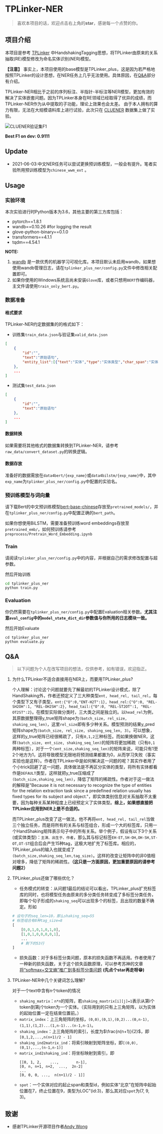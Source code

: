 # TPLinker-NER

> 喜欢本项目的话，欢迎点击右上角的**star**，感谢每一个点赞的你。

## 项目介绍

本项目是参考 [TPLinker](https://github.com/131250208/TPlinker-joint-extraction) 中HandshakingTagging思想，将TPLinker由原来的关系抽取(RE)模型修改为命名实体识别(NER)模型。

**【注意】** 事实上，本项目使用的base模型是TPLinker_plus，这是因为若严格地按照TPLinker的设计思想，在NER任务上几乎无法使用。具体原因，在[Q&A](#Q&A)部分有介绍。

TPLinker-NER相比于之前的序列标注、半指针-半标注等NER模型，更加有效的解决了实体嵌套问题。因为TPLinker本身在RE领域已经取得了优异的成绩，而TPLinker-NER作为从中提取的子功能，理论上效果也会太差。
由于本人拥有的算力有限，无法在大规模语料库上进行试验，此次只在 [CLUENER](https://github.com/CLUEbenchmark/CLUENER2020) 数据集上做了实验。

![CLUENER验证集F1](README_IMG/CLUENER_F1.png "CLUENER验证集F1")

**Best F1 on dev: 0.9111**

## Update
* 2021-06-03:中文NER任务可以尝试更换预训练模型，一般会有提升。笔者实验所用预训练模型为`chinese_wwm_ext` 。

## Usage

### 实验环境

本次实验进行时Python版本为3.6，其他主要的第三方库包括：
* pytorch==1.8.1
* wandb==0.10.26 #for logging the result
* glove-python-binary==0.1.0
* transformers==4.1.1
* tqdm==4.54.1
  
**NOTE:** 
1. [wandb](https://docs.wandb.ai/) 是一款优秀的机器学习可视化库。本项目默认未启用wandb，如果想使用wandb管理日志，请在`tplinker_plus_ner/config.py`文件中修改相关配置即可。
2. 如果你使用的Windows系统且尚未安装`Glove`库，或者只想用`BERT`作编码器，主文件请使用`train_only_bert.py`。

### 数据准备

#### 格式要求

TPLinker-NER约定数据集的的格式如下：
* 训练集`train_data.json`与验证集`valid_data.json`
```json
[
    {
        "id":"",
        "text":"原始语句",
        "entity_list":[{"text":"实体","type":"实体类型","char_span":"实体char级别的span","token_span":"实体token级别的span"}]
    },
    ...
]
```
* 测试集`test_data.json`
```json
[
    {
        "id":"",
        "text":"原始语句"
    },
    ...
]
```

#### 数据转换

如果需要将其他格式的数据集转换到TPLinker-NER，请参考`raw_data/convert_dataset.py`的转换逻辑。

#### 数据存放

准备好的数据需放在`data4bert/{exp_name}`或`data4bilstm/{exp_name}`中，其中`exp_name`为`tplinker_plus_ner/config.py`中配置的实验名。

### 预训练模型与词向量

请下载Bert的中文预训练模型[bert-base-chinese](https://huggingface.co/bert-base-chinese)存放至`pretrained_models/`，并在`tplinker_plus_ner/config.py`中配置正确的`bert_path`。

如果你想使用BiLSTM，需要准备预训练word embeddings存放至`pretrained_emb/`，如何预训练请参考`preprocess/Pretrain_Word_Embedding.ipynb`

### Train

请阅读`tplinker_plus_ner/config.py`中的内容，并根据自己的需求修改配置与超参数。

然后开始训练
```bash
cd tplinker_plus_ner
python train.py
```

### Evaluation

你仍然需要在`tplinker_plus_ner/config.py`中配置Evaluation相关参数。**尤其注意`eval_config`中的`model_state_dict_dir`参数值与你所用的日志模块一致。**

然后开始Evaluate
```
cd tplinker_plus_ner
python evaluate.py
```

## Q&A

> 以下问题为个人在改写项目的想法，仅供参考，如有错误，欢迎指正。

1. 为什么TPLinker不适合直接用在NER上，而要用TPLinker_plus?
   
   个人理解：讨论这个问题就要先了解最初的TPLinker设计模式，除了HandShaking外，作者还预定义了三大种类型`ent, head_rel, tail_rel`，每个类型下又有子类型，`ent:{"O":0,"ENT-H2T":1}, head_rel:{"O":0, "REL-SH2OH":1, "REL-OH2SH":2}, head_tail:{"O":0, "REL-ST2OT":1, "REL-OT2ST":2}`。在模型实际做分类时，三大类之间是独立的。以`head_rel`为例，其原数据整理得y_true矩阵shape为`(batch_size, rel_size, shaking_seq_len)`，这里`rel_size`即有多少种关系。模型预测的结果y_pred矩阵shape为`(batch_size, rel_size, shaking_seq_len, 3)`。可以想象，这样的y_true矩阵已经很稀疏了，只有`0,1,2`三种标签。而如果换做NER，这样`(batch_size, ent_size, shaking_seq_len)`的矩阵将更加稀疏（只有`0,1`两种标签），对于一个`(ent_size,shaking_seq_len)`的矩阵来说，可能只有1至2个地方为1，这将导致模型无限地将预测结果都置为0，从而学习失败（事实实验也是这样）。作者在TPLinker中是如何解决这一问题的呢？其实作者用了个小trick回避了这一问题，具体做法是不再区分实体的类型，将所有实体都看作是`DEFAULT`类型，这样就把y_true压缩成了`(batch_size,shaking_seq_len)`，降低了矩阵的稀疏性。作者对于这一做法的解释是"Because it is not necessary to recognize the type of entities for the relation extraction task since a predefined relation usually has fixed types for its subject and object."，即实体类别信息对关系抽取不太重要，因为每种关系某种程度上已经预定义了实体类型。**综上，如果想直接把TPLinker应用到NER上是不合适的。**

   而TPLinker_plus改变了这一做法，他不再将`ent, head_rel, tail_rel`当做三个独立任务，而是将所有的关系与标签组合，形成一个大的标签库，只用一个HandShaking矩阵表示句子中的所有关系。举个例子，假设有以下3个关系(或实体类型)：`主演、出生于、作者`，那么其与标记标签`EH-ET,SH-OH,OH-SH,ST-OT,OT-ST`组合后会产生15种tag，这极大地扩充了标签库。相应的，TPLinker_plus的输入也就变成了`(batch_size,shaking_seq_len,tag_size)`。这样的改变让矩阵中的非0值相对增多，降低了矩阵的稀疏性。**（这只是一方面原因，更加重要原因的请参考问题2）**

2. TPLinker_plus还做了哪些优化？
   * 任务模式的转变：从问题1最后的结论可以看出，TPLinker_plus扩充标签库的同时，也将模型任务由原来的多分类任务转变成了多标签分类任务，即每个句子形成的`shaking_seq`可以出现多个的标签，且出现的数量不确定。形如
   ```python
   # 设句子的seq_len=10，那么shaking_seq=55
   # 标签组合有8种tag_size=8
   [
       [0,0,1,0,1,0,1,0],
       [1,0,1,0,0,0,0,1],
       ...
       # 剩下的53行
   ]
   ```
   * 损失函数：对于多标签分类问题，原本的损失函数不再适用。作者使用了一种新的损失函数，关于这个损失函数原理，可以参考苏神的文章[将“softmax+交叉熵”推广到多标签分类问题](https://kexue.fm/archives/7359) **(先点个star再走呀😁)**

3. TPLinker-NER中几个关键词怎么理解?
   
   对于一个text中含有n个token的情况
    * `shaking_matrix`：`n*n`的矩阵，若`shaking_maxtrix[i][j]=1`表示从第i个token到第j个token为一个实体。（实际用到的只有上三角矩阵，以为实体的起始位置一定在结束位置前。）
    * `matrix_index`：上三角矩阵的坐标，`(0,0),(0,1),(0,2)...(0,n-1),(1,1),(1,2)...(1,n-1)...(n-1,n-1)`。
    * `shaking_index`：上三角矩阵的索引，长度为$\frac{n(n+1)}{2}$，即`[0,1,2,...,n(n+1)/2 - 1]`
    * `shaking_ind2matrix_ind`：将索引映射到矩阵坐标，即`[(0,0),(0,1),...,(n-1,n-1)]`
    * `matrix_ind2shaking_ind`：将坐标映射到索引，即
        ```
        [[0, 1, 2,    ...,        n-1],
        [0, n, n+1, n+2,  ...,  2n-2]
        ...
        [0, 0, 0, ...,  n(n+1)/2 - 1]]
        ```
    * `spot`：一个实体对应的起止span和类型id，例如实体“北京”在矩阵中起始位置在7，终止位置在9，类型为LOC"(id:3)，那么其对应`spot`为(7, 9, 3)。

## 致谢

* 感谢TPLinker开源项目作者[Andy Wong](https://github.com/131250208)



